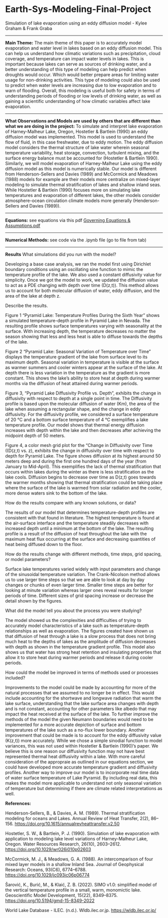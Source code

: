 # Earth-Sys-Modeling-Final-Project
Simulation of lake evaporation using an eddy diffusion model - Kylee Graham & Frank Graba
***
**Main Theme:**
The main theme of this paper is to accurately model evaporation and water level in lakes based on an eddy diffusion model. This can help us understand how climatic variations such as precipitation, cloud coverage, and temperature can impact water levels in lakes. This is important because lakes can serve as sources of drinking water, and a better understanding of this type of modeling can help predict when droughts would occur. Which would better prepare areas for limiting water usage for non-drinking activities. This type of modeling could also be used to predict when water levels are increasing due to low evaporation and to warn of flooding. Overall, this modeling is useful both for safety in terms of understanding periods of flooding or low levels of drinking water, as well as gaining a scientific understanding of how climatic variables affect lake evaporation.
***
**What Observations and Models are used by others that are different than what we are doing in the project:**
To simulate and interpret lake evaporation of Harney-Malheur Lake, Oregon, Hostetler & Bartlein (1990) an eddy diffusion model was implemented. This model is used to understand the flow of fluid, in this case freshwater, due to eddy motion. The eddy diffusion model considers the thermal structure of lake water wherein seasonal temperature variability, heat storage, convection, turbulent mixing, and the surface energy balance must be accounted for (Hostetler & Bartlein 1990). Similarly, we will model evaporation of Harney-Malheur Lake using the eddy diffusion model as this model is numerically stable. Our model is different from Henderson-Sellers and Davies (1989) and McCormick and Meadows (1988) models for example are their models more centralize on mixed-layer modeling to simulate thermal stratification of lakes and shallow inland seas. While Hostetler & Bartlein (1990) focuses more on simulating lake temperatures and evaporation of different lakes, the other models consider atmosphere-ocean circulation climate models more generally (Henderson-Sellers and Davies (1989)).
***
**Equations:** see equations via this pdf 
[Governing Equations & Assumptions.pdf](https://github.com/user-attachments/files/18029470/Governing.Equations.Assumptions.pdf)
***
**Numerical Methods:** see code via the .ipynb file (go to file from tab)
***
**Results**
What simulations did you run with the model? 

Developing a base case analysis, we ran the model first using Dirichlet boundary conditions using an oscillating sine function to mimic the temperature profile of the lake. We also used a constant diffusivity value for simplicity. Once we got the model to work, we updated the diffusion value to act as a PDE changing with depth over time (D(z,t)). This method allows us to account for both molecular diffusion of water, eddy diffusion, and the area of the lake at depth z.  

Describe the results. 

Figure 1 “Pyramid Lake: Temperature Profiles During the Sixth Year” shows a simulated temperature-depth profile in Pyramid Lake in Nevada. The resulting profile shows surface temperatures varying with seasonality at the surface. With increasing depth, the temperature decreases no matter the season showing that less and less heat is able to diffuse towards the depths of the lake.  

Figure 2 “Pyramid Lake: Seasonal Variation of Temperature over Time” displays the temperature gradient of the lake from surface level to its maximum depth. Seasonal variation in temperature is visible at the surface as warmer summers and cooler winters appear at the surface of the lake. At depth there is less variation in the temperature as the gradient is more constant. This shows the lake’s ability to store heat at depth during warmer months via the diffusion of heat attained during warmer periods.  

Figure 3, “Pyramid Lake Diffusivity Profile vs. Depth”, exhibits the change in diffusivity with respect to depth at a single point in time. The Diffusivity profile is based upon the molecular diffusion of water (Km), the area of the lake when assuming a rectangular shape, and the change in eddy diffusivity. For the diffusivity profile, we considered a surface temperature of 20 °C and a bottom surface temperature of 4 °C exemplifies a lake temperature profile. Our model shows that thermal energy diffusion increases with depth within the lake and then decreases after achieving the midpoint depth of 50 meters.  

Figure 4, a color mesh grid plot for the “Change in Diffusivity over Time ((D(z,t) vs. z), exhibits the change in diffusivity over time with respect to depth for Pyramid Lake. The figure shows diffusion at its highest around 50 meters deep and during the first one hundred days of the year (from January to Mid-April). This exemplifies the lack of thermal stratification that occurs within lakes during the winter as there is less stratification as the lake cools. Diffusion begins to decrease over time as D(z,t) goes towards the warmer months showing that thermal stratification could be taking place where the surface of the lake is warmed from solar radiation and the cooler, more dense waters sink to the bottom of the lake.  

How do the results compare with any known solutions, or data?  

The results of our model that determines temperature-depth profiles are consistent with that found in literature. The highest temperature is found at the air-surface interface and the temperature steadily decreases with increased depth until a minimum at the bottom of the lake. The resulting profile is a result of the diffusion of heat throughout the lake with the maximum heat flux occurring at the surface and decreasing quantities of heat being diffused down to the floor.  

How do the results change with different methods, time steps, grid spacing, or model parameters? 

Surface lake temperatures varied widely with input parameters and change of the sinusoidal temperature variation. The Crank-Nicolson method allows us to use larger time steps so that we are able to look at day by day changes or chunks of even larger time. Smaller time steps are better for looking at minute variation whereas larger ones reveal results for longer periods of time. Different sizes of grid spacing increase or decrease the detail shown by the figures.  

What did the model tell you about the process you were studying? 

The model showed us the complexities and difficulties of trying to accurately model characteristics of a lake such as temperature-depth relationships as well as evaporation. The figures created have shown us that diffusion of heat through a lake is a slow process that does not bring much heat to the depths of lakes as the amplitude of diffusion decreases with depth as shown in the temperature gradient profile. This model also shows us that water has strong heat retention and insulating properties that allow it to store heat during warmer periods and release it during cooler periods.  

How could the model be improved in terms of methods used or processes included? 

Improvements to the model could be made by accounting for more of the natural processes that we assumed to no longer be in effect. This would include accounting for the shortwave and longwave radiation that warm the lake surface, understanding that the lake surface area changes with depth and is not constant, accounting for other parameters like albedo that may impact the heat received at the surface of the lake. To further improve the methods of the model the given Neumann boundaries would need to be implemented for a more accurate depiction of surface and bottom temperatures of the lake such as a no-flux lower boundary. Another improvement that could be made is to account for the eddy diffusivity value (K(z,t)) more accurately. While we chose a simple sinodial function to model variances, this was not used within Hostetler & Bartlein (1990)’s paper. We believe this is one reason our diffusivity function may not have best represented thermal heat diffusivity within a lake. With more careful consideration of the appropraie as outlined in our equations section, we could have developed more accurate temperature gradient and diffusivity profiles. Another way to improve our model is to incorporate real time data of water surface temperature of Lake Pyramid. By including real data, this makes the model more applicable to understand not only seasonal variation of temperature but determining if there are climate related interpretations as well.  

**References:**

Henderson-Sellers, B., & Davies, A. M. (1989). Thermal stratification modeling for oceans and Lakes. Annual Review of Heat Transfer, 2(2), 86–156. https://doi.org/10.1615/annualrevheattransfer.v2.50 

Hostetler, S. W., & Bartlein, P. J. (1990). Simulation of lake evaporation with application to modeling lake level variations of Harney-Malheur Lake, Oregon. Water Resources Research, 26(10), 2603–2612. https://doi.org/10.1029/wr026i010p02603

McCormick, M. J., & Meadows, G. A. (1988). An intercomparison of four mixed layer models in a shallow Inland Sea. Journal of Geophysical Research: Oceans, 93(C6), 6774–6788. https://doi.org/10.1029/jc093ic06p06774 

Šarović, K., Burić, M., & Klaić, Z. B. (2022). SIMO v1.0: simplified model of the vertical temperature profile in a small, warm, monomictic lake. Geoscientific Model Development, 15(22), 8349–8375. https://doi.org/10.5194/gmd-15-8349-2022

World Lake Database - ILEC. (n.d.). Wldb.ilec.or.jp. https://wldb.ilec.or.jp/


